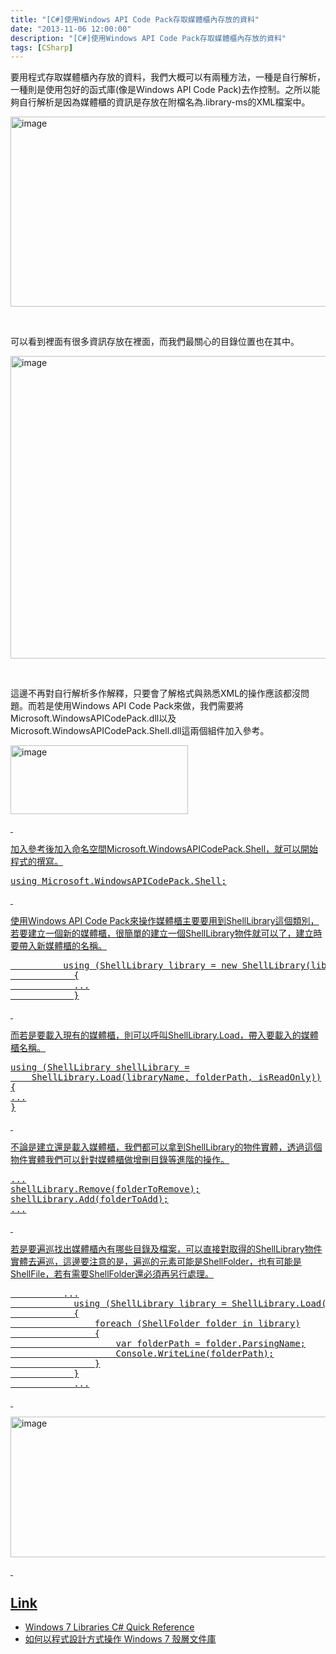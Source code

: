 ```yaml
---
title: "[C#]使用Windows API Code Pack存取媒體櫃內存放的資料"
date: "2013-11-06 12:00:00"
description: "[C#]使用Windows API Code Pack存取媒體櫃內存放的資料"
tags: [CSharp]
---
```


<p>要用程式存取媒體櫃內存放的資料，我們大概可以有兩種方法，一種是自行解析，一種則是使用包好的函式庫(像是Windows API Code Pack)去作控制。之所以能夠自行解析是因為媒體櫃的資訊是存放在附檔名為.library-ms的XML檔案中。</p>  <p><img style="border-bottom: 0px; border-left: 0px; border-top: 0px; border-right: 0px" border="0" alt="image" src="\images\postsd106a8d-1f1b-4ea5-aed7-afd6036af3a5\image_thumb.png" width="642" height="304" /></a> </p>  <p> </p>  <p>可以看到裡面有很多資訊存放在裡面，而我們最關心的目錄位置也在其中。</p>  <p><a href="http://files.dotblogs.com.tw/larrynung/1208/347b5a527747_124A6/image_4.png"><img style="border-bottom: 0px; border-left: 0px; border-top: 0px; border-right: 0px" border="0" alt="image" src="\images\postsd106a8d-1f1b-4ea5-aed7-afd6036af3a5\image_thumb_1.png" width="562" height="484" /></a> </p>  <p> </p>  <p>這邊不再對自行解析多作解釋，只要會了解格式與熟悉XML的操作應該都沒問題。而若是使用Windows API Code Pack來做，我們需要將Microsoft.WindowsAPICodePack.dll以及Microsoft.WindowsAPICodePack.Shell.dll這兩個組件加入參考。</p>  <p><a href="http://files.dotblogs.com.tw/larrynung/1208/347b5a527747_124A6/image_6.png"><img style="border-bottom: 0px; border-left: 0px; border-top: 0px; border-right: 0px" border="0" alt="image" src="\images\postsd106a8d-1f1b-4ea5-aed7-afd6036af3a5\image_thumb_2.png" width="284" height="110" /> </p>  <p> </p>  <p>加入參考後加入命名空間Microsoft.WindowsAPICodePack.Shell，就可以開始程式的撰寫。</p>  <div style="padding-bottom: 0px; margin: 0px; padding-left: 0px; padding-right: 0px; display: inline; float: none; padding-top: 0px" id="scid:812469c5-0cb0-4c63-8c15-c81123a09de7:6bfb0439-5677-4771-a1ad-05d9d2962cef" class="wlWriterSmartContent"><pre name="code" class="c#">using Microsoft.WindowsAPICodePack.Shell;</pre></div>

<p> </p>

<p>使用Windows API Code Pack來操作媒體櫃主要要用到ShellLibrary這個類別，若要建立一個新的媒體櫃，很簡單的建立一個ShellLibrary物件就可以了，建立時要帶入新媒體櫃的名稱。</p>

<div style="padding-bottom: 0px; margin: 0px; padding-left: 0px; padding-right: 0px; display: inline; float: none; padding-top: 0px" id="scid:812469c5-0cb0-4c63-8c15-c81123a09de7:405e4f35-f11f-4c0e-8ebc-6883899790e2" class="wlWriterSmartContent"><pre name="code" class="c#">			using (ShellLibrary library = new ShellLibrary(libraryName, true))
			{
			...
			}</pre></div>

<p> </p>

<p>而若是要載入現有的媒體櫃，則可以呼叫ShellLibrary.Load，帶入要載入的媒體櫃名稱。</p>

<div style="padding-bottom: 0px; margin: 0px; padding-left: 0px; padding-right: 0px; display: inline; float: none; padding-top: 0px" id="scid:812469c5-0cb0-4c63-8c15-c81123a09de7:5a88be69-1b46-49e8-a780-2a4f8941f7fe" class="wlWriterSmartContent"><pre name="code" class="c#">using (ShellLibrary shellLibrary =
    ShellLibrary.Load(libraryName, folderPath, isReadOnly))
{
...
}</pre></div>

<p> </p>

<p>不論是建立還是載入媒體櫃，我們都可以拿到ShellLibrary的物件實體，透過這個物件實體我們可以針對媒體櫃做增刪目錄等進階的操作。</p>

<div style="padding-bottom: 0px; margin: 0px; padding-left: 0px; padding-right: 0px; display: inline; float: none; padding-top: 0px" id="scid:812469c5-0cb0-4c63-8c15-c81123a09de7:a433d9d9-53ad-47fa-8a7f-99e1cfd3cb73" class="wlWriterSmartContent"><pre name="code" class="c#">...
shellLibrary.Remove(folderToRemove);
shellLibrary.Add(folderToAdd);
...</pre></div>

<p> </p>

<p>若是要遍巡找出媒體櫃內有哪些目錄及檔案，可以直接對取得的ShellLibrary物件實體去遍巡，這邊要注意的是，遍巡的元素可能是ShellFolder，也有可能是ShellFile，若有需要ShellFolder還必須再另行處理。</p>

<div style="padding-bottom: 0px; margin: 0px; padding-left: 0px; padding-right: 0px; display: inline; float: none; padding-top: 0px" id="scid:812469c5-0cb0-4c63-8c15-c81123a09de7:eb234f2e-0691-4ec9-a0a5-966efe2689d1" class="wlWriterSmartContent"><pre name="code" class="c#">			...
			using (ShellLibrary library = ShellLibrary.Load("Pictures", false))
			{
				foreach (ShellFolder folder in library)
				{
					var folderPath = folder.ParsingName;
					Console.WriteLine(folderPath);
				}
			}
			...</pre></div>

<p> </p>

<p><img style="border-bottom: 0px; border-left: 0px; border-top: 0px; border-right: 0px" border="0" alt="image" src="\images\postsd106a8d-1f1b-4ea5-aed7-afd6036af3a5\image_thumb_3.png" width="644" height="225" /> </p>

<p> </p>

<h2>Link</h2>

<ul>
  <li>Windows 7 Libraries C# Quick Reference</li>

  <li>如何以程式設計方式操作 Windows 7 殼層文件庫</li>
</ul>

